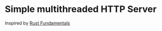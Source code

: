 # Simple multithreaded HTTP Server


Inspired by [Rust Fundamentals](https://www.udemy.com/course/rust-fundamentals/)
